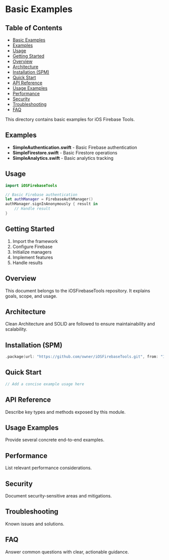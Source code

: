 # Basic Examples

<!-- TOC START -->
## Table of Contents
- [Basic Examples](#basic-examples)
- [Examples](#examples)
- [Usage](#usage)
- [Getting Started](#getting-started)
- [Overview](#overview)
- [Architecture](#architecture)
- [Installation (SPM)](#installation-spm)
- [Quick Start](#quick-start)
- [API Reference](#api-reference)
- [Usage Examples](#usage-examples)
- [Performance](#performance)
- [Security](#security)
- [Troubleshooting](#troubleshooting)
- [FAQ](#faq)
<!-- TOC END -->


This directory contains basic examples for iOS Firebase Tools.

## Examples

- **SimpleAuthentication.swift** - Basic Firebase authentication
- **SimpleFirestore.swift** - Basic Firestore operations
- **SimpleAnalytics.swift** - Basic analytics tracking

## Usage

```swift
import iOSFirebaseTools

// Basic Firebase authentication
let authManager = FirebaseAuthManager()
authManager.signInAnonymously { result in
    // Handle result
}
```

## Getting Started

1. Import the framework
2. Configure Firebase
3. Initialize managers
4. Implement features
5. Handle results

## Overview
This document belongs to the iOSFirebaseTools repository. It explains goals, scope, and usage.

## Architecture
Clean Architecture and SOLID are followed to ensure maintainability and scalability.

## Installation (SPM)
```swift
.package(url: "https://github.com/owner/iOSFirebaseTools.git", from: "1.0.0")
```

## Quick Start
```swift
// Add a concise example usage here
```

## API Reference
Describe key types and methods exposed by this module.

## Usage Examples
Provide several concrete end-to-end examples.

## Performance
List relevant performance considerations.

## Security
Document security-sensitive areas and mitigations.

## Troubleshooting
Known issues and solutions.

## FAQ
Answer common questions with clear, actionable guidance.

